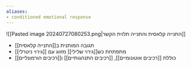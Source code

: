 ```yaml
---
aliases:
- conditioned emotional response
---
```

![[Pasted image 20240727080253.png|התנייה קלאסית והתנייה תלוית הקשר]]
- תגובה המותנית ב[[התנייה קלאסית]]
- מתפתחת כש[[גירוי שלילי]] מזווג עם [[גירוי ניטרלי]]
- כוללת [[רכיבים אוטונומיים]], [[רכיבים התנהגותיים]] ו[[רכיבים הורמונליים]]